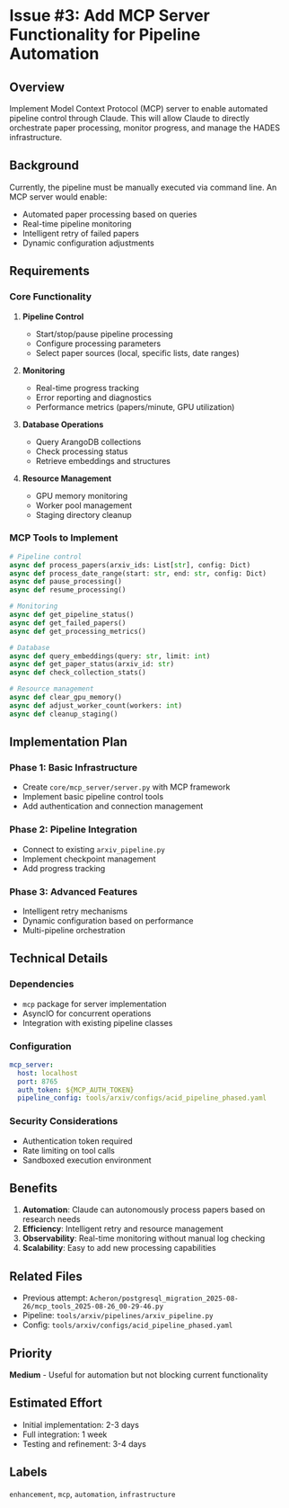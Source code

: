# Issue #3: Add MCP Server Functionality for Pipeline Automation

## Overview

Implement Model Context Protocol (MCP) server to enable automated pipeline control through Claude. This will allow Claude to directly orchestrate paper processing, monitor progress, and manage the HADES infrastructure.

## Background

Currently, the pipeline must be manually executed via command line. An MCP server would enable:
- Automated paper processing based on queries
- Real-time pipeline monitoring
- Intelligent retry of failed papers
- Dynamic configuration adjustments

## Requirements

### Core Functionality

1. **Pipeline Control**
   - Start/stop/pause pipeline processing
   - Configure processing parameters
   - Select paper sources (local, specific lists, date ranges)

2. **Monitoring**
   - Real-time progress tracking
   - Error reporting and diagnostics
   - Performance metrics (papers/minute, GPU utilization)

3. **Database Operations**
   - Query ArangoDB collections
   - Check processing status
   - Retrieve embeddings and structures

4. **Resource Management**
   - GPU memory monitoring
   - Worker pool management
   - Staging directory cleanup

### MCP Tools to Implement

```python
# Pipeline control
async def process_papers(arxiv_ids: List[str], config: Dict)
async def process_date_range(start: str, end: str, config: Dict)
async def pause_processing()
async def resume_processing()

# Monitoring
async def get_pipeline_status()
async def get_failed_papers()
async def get_processing_metrics()

# Database
async def query_embeddings(query: str, limit: int)
async def get_paper_status(arxiv_id: str)
async def check_collection_stats()

# Resource management
async def clear_gpu_memory()
async def adjust_worker_count(workers: int)
async def cleanup_staging()
```

## Implementation Plan

### Phase 1: Basic Infrastructure
- Create `core/mcp_server/server.py` with MCP framework
- Implement basic pipeline control tools
- Add authentication and connection management

### Phase 2: Pipeline Integration
- Connect to existing `arxiv_pipeline.py`
- Implement checkpoint management
- Add progress tracking

### Phase 3: Advanced Features
- Intelligent retry mechanisms
- Dynamic configuration based on performance
- Multi-pipeline orchestration

## Technical Details

### Dependencies
- `mcp` package for server implementation
- AsyncIO for concurrent operations
- Integration with existing pipeline classes

### Configuration
```yaml
mcp_server:
  host: localhost
  port: 8765
  auth_token: ${MCP_AUTH_TOKEN}
  pipeline_config: tools/arxiv/configs/acid_pipeline_phased.yaml
```

### Security Considerations
- Authentication token required
- Rate limiting on tool calls
- Sandboxed execution environment

## Benefits

1. **Automation**: Claude can autonomously process papers based on research needs
2. **Efficiency**: Intelligent retry and resource management
3. **Observability**: Real-time monitoring without manual log checking
4. **Scalability**: Easy to add new processing capabilities

## Related Files

- Previous attempt: `Acheron/postgresql_migration_2025-08-26/mcp_tools_2025-08-26_00-29-46.py`
- Pipeline: `tools/arxiv/pipelines/arxiv_pipeline.py`
- Config: `tools/arxiv/configs/acid_pipeline_phased.yaml`

## Priority

**Medium** - Useful for automation but not blocking current functionality

## Estimated Effort

- Initial implementation: 2-3 days
- Full integration: 1 week
- Testing and refinement: 3-4 days

## Labels

`enhancement`, `mcp`, `automation`, `infrastructure`